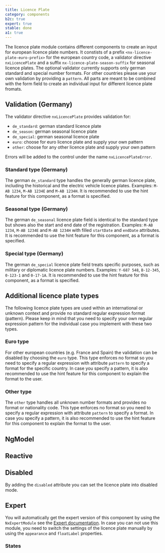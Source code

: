 ```yaml
---
title: Licence Plate
category: components
b2c: true
expert: true
stable: done
a1: true
---
```


The licence plate module contains different components to create an input for european licence plate numbers. It constists of a prefix `<nx-licence-plate-euro-prefix>` for the european country code, a validator directive `nxLicencePlate` and a suffix `nx-licence-plate-season-suffix` for seasonal licence plates. The optional validator currently supports only german standard and special number formats. For other countries please use your own validation by providing a `pattern`. All parts are meant to be combined with the form field to create an individual input for different licence plate fromats.

## Validation (Germany)

The validator directive `nxLicencePlate` provides validation for:

-   `de_standard`: german standard licence plate
-   `de_season`: german seasonal licence plate
-   `de_special`: german seasonal licence plate
-   `euro`: choose for euro licence plate and supply your own pattern
-   `other`: choose for any other licence plate and supply your own pattern

Errors will be added to the control under the name `nxLicencePlateError`.

### Standard type (Germany)

The german `de_standard` type handles the generally german licence plate, including the historical and the electric vehicle licence plates. Examples: `M-AB 1234`, `M-AB 1234E` and `M-AB 1234H`. It is recommended to use the hint feature for this component, as a format is specified.

<!-- example(licence-plate-standard) -->

### Seasonal type (Germany)

The german `de_seasonal` licence plate field is identical to the standard type but shows also the start and end date of the registration. Examples: `M-AB 1234`, `M-AB 1234E` and `M-AB 1234H` with filled `startDate` and `endDate` attributes. It is recommended to use the hint feature for this component, as a format is specified.

<!-- example(licence-plate-seasonal) -->

### Special type (Germany)

The german `de_special` licence plate field treats specific purposes, such as military or diplomatic licence plate numbers. Examples: `Y-687 548`, `B-12-345`, `0-123-1` and `0-17-1A`. It is recommended to use the hint feature for this component, as a format is specified.

<!-- example(licence-plate-special) -->

## Additional licence plate types

The following licence plate types are used within an international or unknown context and provide no standard regular expression format (pattern). Please keep in mind that you need to specify your own regular expression pattern for the individual case you implement with these two types.

### Euro type

For other european countries (e.g. France and Spain) the validation can be disabled by choosing the `euro` type. This type enforces no format so you need to specify a regular expression with attribute `pattern` to specify a format for the specific country. In case you specify a pattern, it is also recommended to use the hint feature for this component to explain the format to the user.

<!-- example(licence-plate-euro) -->

### Other type

The `other` type handles all unknown number formats and provides no format or nationality code. This type enforces no format so you need to specify a regular expression with attribute `pattern` to specify a format. In case you specify a pattern, it is also recommended to use the hint feature for this component to explain the format to the user.

<!-- example(licence-plate-other) -->

## NgModel

<!-- example(licence-plate-ngmodel) -->

## Reactive

<!-- example(licence-plate-reactive) -->

## Disabled

By adding the `disabled` attribute you can set the licence plate into disabled mode.

<!-- example(licence-plate-disabled) -->

<div class="docs-expert-container">

## Expert

You will automatically get the expert version of this component by using the `NxExpertModule` see the [Expert documentation](./documentation/config). In case you can not use this module, you need to switch the settings of the licence plate manually by using the `appearance` and `floatLabel` properties.

<!-- example(licence-plate-expert) -->

### States

<!-- example(licence-plate-expert-states) -->

</div>
